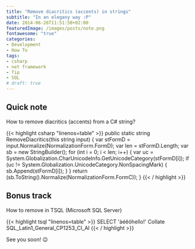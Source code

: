 ```yaml
---
title: "Remove diacritics (accents) in strings"
subtitle: "In an elegany way :P"
date: 2014-06-26T11:51:50+02:00
featuredImage: /images/posts/note.png
fontawesome: "true"
categories: 
- Development
- How To
tags:
- csharp
- net framework
- Tip
- SQL
# draft: true
---
```


## Quick note

How to remove diacritics (accents) from a C# string?

{{< highlight csharp "linenos=table" >}}
public static string RemoveDiacritics(this string input)
{
    var stFormD = input.Normalize(NormalizationForm.FormD);
    var len = stFormD.Length;
    var sb = new StringBuilder();
    for (int i = 0; i < len; i++)
    {
        var uc = System.Globalization.CharUnicodeInfo.GetUnicodeCategory(stFormD[i]);
        if (uc != System.Globalization.UnicodeCategory.NonSpacingMark)
        {
            sb.Append(stFormD[i]);
        }
    }
    return (sb.ToString().Normalize(NormalizationForm.FormC));
}
{{< / highlight >}}

## Bonus track

How to remove in TSQL (Microsoft SQL Server)

{{< highlight tsql "linenos=table" >}}
SELECT 'àéêöhello!' Collate SQL_Latin1_General_CP1253_CI_AI
{{< / highlight >}}

See you soon! :wink:
